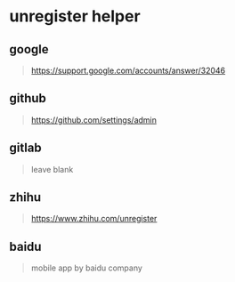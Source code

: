 unregister helper
==

## google
>https://support.google.com/accounts/answer/32046

## github
>https://github.com/settings/admin

## gitlab
>leave blank

## zhihu
>https://www.zhihu.com/unregister

## baidu
>mobile app by baidu company

